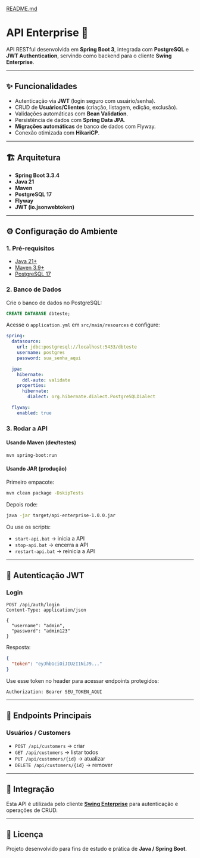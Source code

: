 [README.md](https://github.com/user-attachments/files/22567044/README.md)
# API Enterprise 🚀

API RESTful desenvolvida em **Spring Boot 3**, integrada com **PostgreSQL** e **JWT Authentication**, servindo como backend para o cliente **Swing Enterprise**.

---

## ✨ Funcionalidades
- Autenticação via **JWT** (login seguro com usuário/senha).
- CRUD de **Usuários/Clientes** (criação, listagem, edição, exclusão).
- Validações automáticas com **Bean Validation**.
- Persistência de dados com **Spring Data JPA**.
- **Migrações automáticas** de banco de dados com Flyway.
- Conexão otimizada com **HikariCP**.

---

## 🏗️ Arquitetura
- **Spring Boot 3.3.4**
- **Java 21**
- **Maven**
- **PostgreSQL 17**
- **Flyway**
- **JWT (io.jsonwebtoken)**

---

## ⚙️ Configuração do Ambiente

### 1. Pré-requisitos
- [Java 21+](https://adoptium.net/)
- [Maven 3.9+](https://maven.apache.org/)
- [PostgreSQL 17](https://www.postgresql.org/)

### 2. Banco de Dados
Crie o banco de dados no PostgreSQL:
```sql
CREATE DATABASE dbteste;
```

Acesse o `application.yml` em `src/main/resources` e configure:
```yaml
spring:
  datasource:
    url: jdbc:postgresql://localhost:5433/dbteste
    username: postgres
    password: sua_senha_aqui

  jpa:
    hibernate:
      ddl-auto: validate
    properties:
      hibernate:
        dialect: org.hibernate.dialect.PostgreSQLDialect

  flyway:
    enabled: true
```

### 3. Rodar a API
#### Usando Maven (dev/testes)
```bash
mvn spring-boot:run
```

#### Usando JAR (produção)
Primeiro empacote:
```bash
mvn clean package -DskipTests
```

Depois rode:
```bash
java -jar target/api-enterprise-1.0.0.jar
```

Ou use os scripts:
- `start-api.bat` → inicia a API
- `stop-api.bat` → encerra a API
- `restart-api.bat` → reinicia a API

---

## 🔑 Autenticação JWT

### Login
```http
POST /api/auth/login
Content-Type: application/json

{
  "username": "admin",
  "password": "admin123"
}
```

Resposta:
```json
{
  "token": "eyJhbGciOiJIUzI1NiJ9..."
}
```

Use esse token no header para acessar endpoints protegidos:
```
Authorization: Bearer SEU_TOKEN_AQUI
```

---

## 📌 Endpoints Principais

### Usuários / Customers
- `POST /api/customers` → criar
- `GET /api/customers` → listar todos
- `PUT /api/customers/{id}` → atualizar
- `DELETE /api/customers/{id}` → remover

---

## 🤝 Integração
Esta API é utilizada pelo cliente **[Swing Enterprise](../client-swing-enterprise)** para autenticação e operações de CRUD.

---

## 📄 Licença
Projeto desenvolvido para fins de estudo e prática de **Java / Spring Boot**.
